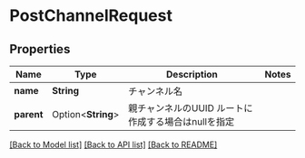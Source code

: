 # PostChannelRequest

## Properties

Name | Type | Description | Notes
------------ | ------------- | ------------- | -------------
**name** | **String** | チャンネル名 | 
**parent** | Option<**String**> | 親チャンネルのUUID ルートに作成する場合はnullを指定 | 

[[Back to Model list]](../README.md#documentation-for-models) [[Back to API list]](../README.md#documentation-for-api-endpoints) [[Back to README]](../README.md)


